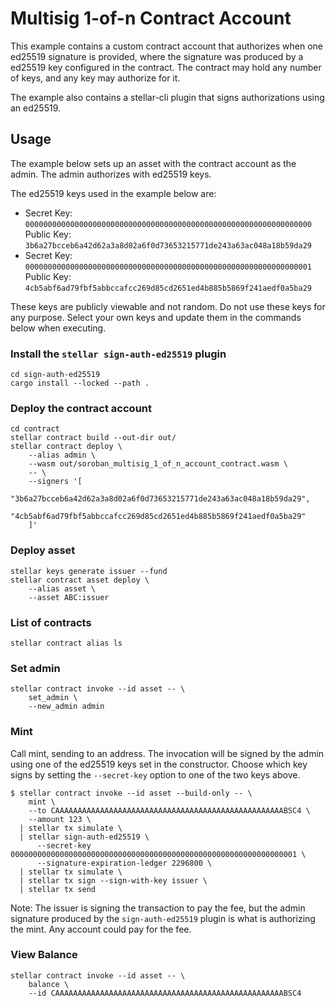# Multisig 1-of-n Contract Account

This example contains a custom contract account that authorizes when one ed25519 signature is provided, where the signature was produced by a ed25519 key configured in the contract. The contract may hold any number of keys, and any key may authorize for it.

The example also contains a stellar-cli plugin that signs authorizations using an ed25519.

## Usage

The example below sets up an asset with the contract account as the admin. The admin authorizes with ed25519 keys.

The ed25519 keys used in the example below are:

- Secret Key: `0000000000000000000000000000000000000000000000000000000000000000`  
  Public Key: `3b6a27bcceb6a42d62a3a8d02a6f0d73653215771de243a63ac048a18b59da29`
- Secret Key: `0000000000000000000000000000000000000000000000000000000000000001`  
  Public Key: `4cb5abf6ad79fbf5abbccafcc269d85cd2651ed4b885b5869f241aedf0a5ba29`

These keys are publicly viewable and not random. Do not use these keys for any purpose. Select your own keys and update them in the commands below when executing.

### Install the `stellar sign-auth-ed25519` plugin

```
cd sign-auth-ed25519
cargo install --locked --path .
```

### Deploy the contract account

```
cd contract
stellar contract build --out-dir out/
stellar contract deploy \
    --alias admin \
    --wasm out/soroban_multisig_1_of_n_account_contract.wasm \
    -- \
    --signers '[
      "3b6a27bcceb6a42d62a3a8d02a6f0d73653215771de243a63ac048a18b59da29",
      "4cb5abf6ad79fbf5abbccafcc269d85cd2651ed4b885b5869f241aedf0a5ba29"
    ]'
```

### Deploy asset

```
stellar keys generate issuer --fund
stellar contract asset deploy \
    --alias asset \
    --asset ABC:issuer
```

### List of contracts

```
stellar contract alias ls
```

### Set admin

```
stellar contract invoke --id asset -- \
    set_admin \
    --new_admin admin
```

### Mint

Call mint, sending to an address. The invocation will be signed by the admin using one of the ed25519 keys set in the constructor. Choose which key signs by setting the `--secret-key` option to one of the two keys above.

```
$ stellar contract invoke --id asset --build-only -- \
    mint \
    --to CAAAAAAAAAAAAAAAAAAAAAAAAAAAAAAAAAAAAAAAAAAAAAAAAAAABSC4 \
    --amount 123 \
  | stellar tx simulate \
  | stellar sign-auth-ed25519 \
      --secret-key 0000000000000000000000000000000000000000000000000000000000000001 \
      --signature-expiration-ledger 2296800 \
  | stellar tx simulate \
  | stellar tx sign --sign-with-key issuer \
  | stellar tx send
```

Note: The issuer is signing the transaction to pay the fee, but the admin signature produced by the `sign-auth-ed25519` plugin is what is authorizing the mint. Any account could pay for the fee.

### View Balance

```
stellar contract invoke --id asset -- \
    balance \
    --id CAAAAAAAAAAAAAAAAAAAAAAAAAAAAAAAAAAAAAAAAAAAAAAAAAAABSC4
```
